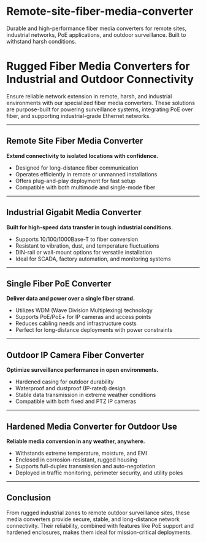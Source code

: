 # Remote-site-fiber-media-converter
Durable and high-performance fiber media converters for remote sites, industrial networks, PoE applications, and outdoor surveillance. Built to withstand harsh conditions.

# Rugged Fiber Media Converters for Industrial and Outdoor Connectivity

Ensure reliable network extension in remote, harsh, and industrial environments with our specialized fiber media converters. These solutions are purpose-built for powering surveillance systems, integrating PoE over fiber, and supporting industrial-grade Ethernet networks.

---

## Remote Site Fiber Media Converter

**Extend connectivity to isolated locations with confidence.**

- Designed for long-distance fiber communication  
- Operates efficiently in remote or unmanned installations  
- Offers plug-and-play deployment for fast setup  
- Compatible with both multimode and single-mode fiber  

---

## Industrial Gigabit Media Converter

**Built for high-speed data transfer in tough industrial conditions.**

- Supports 10/100/1000Base-T to fiber conversion  
- Resistant to vibration, dust, and temperature fluctuations  
- DIN-rail or wall-mount options for versatile installation  
- Ideal for SCADA, factory automation, and monitoring systems  

---

## Single Fiber PoE Converter

**Deliver data and power over a single fiber strand.**

- Utilizes WDM (Wave Division Multiplexing) technology  
- Supports PoE/PoE+ for IP cameras and access points  
- Reduces cabling needs and infrastructure costs  
- Perfect for long-distance deployments with power constraints  

---

## Outdoor IP Camera Fiber Converter

**Optimize surveillance performance in open environments.**

- Hardened casing for outdoor durability  
- Waterproof and dustproof (IP-rated) design  
- Stable data transmission in extreme weather conditions  
- Compatible with both fixed and PTZ IP cameras  

---

## Hardened Media Converter for Outdoor Use

**Reliable media conversion in any weather, anywhere.**

- Withstands extreme temperature, moisture, and EMI  
- Enclosed in corrosion-resistant, rugged housing  
- Supports full-duplex transmission and auto-negotiation  
- Deployed in traffic monitoring, perimeter security, and utility poles  

---

## Conclusion

From rugged industrial zones to remote outdoor surveillance sites, these media converters provide secure, stable, and long-distance network connectivity. Their reliability, combined with features like PoE support and hardened enclosures, makes them ideal for mission-critical deployments.
